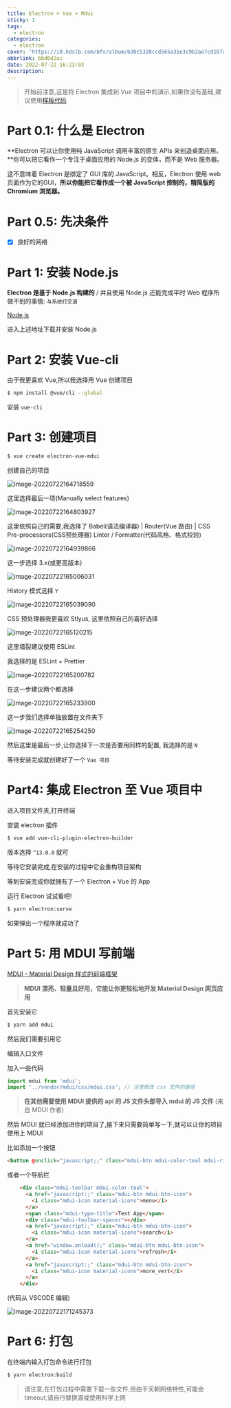```yaml
---
title: Electron + Vue + Mdui
sticky: 1
tags:
  - electron
categories:
  - electron
cover: 'https://i0.hdslb.com/bfs/album/b30c5328ccd565a31e3c9b2ae7cd107a0698fc60.png'
abbrlink: 6bd0d2ac
date: 2022-07-22 16:23:03
description:
---
```


> 开始前注意,这是将 Electron 集成到 Vue 项目中的演示,如果你没有基础,建议使用[样板代码](https://github.com/SimulatedGREG/electron-vue)

# Part 0.1: 什么是 Electron

**Electron 可以让你使用纯 JavaScript 调用丰富的原生 APIs 来创造桌面应用。**你可以把它看作一个专注于桌面应用的 Node.js 的变体，而不是 Web 服务器。

这不意味着 Electron 是绑定了 GUI 库的 JavaScript。相反，Electron 使用 web 页面作为它的GUI，**所以你能把它看作成一个被 JavaScript 控制的，精简版的 Chromium 浏览器。**

# Part 0.5: 先决条件

- [x] 良好的网络

# Part 1: 安装 Node.js

**Electron 是基于 Node.js 构建的** / 并且使用 Node.js 还能完成平时 Web 程序所做不到的事情: `与系统打交道`

[Node.js](https://nodejs.org/)

进入上述地址下载并安装 Node.js

# Part 2: 安装 Vue-cli

由于我更喜欢 Vue,所以我选择用 Vue 创建项目

```bash
$ npm install @vue/cli --global
```

安装 `vue-cli`

# Part 3: 创建项目

```bash
$ vue create electron-vue-mdui
```

创建自己的项目

![image-20220722164718559](https://i0.hdslb.com/bfs/album/c059674e13fba60852652ed9c48c1c52fe95cc63.png)

这里选择最后一项(Manually select features)

![image-20220722164803927](https://i0.hdslb.com/bfs/album/d6078ce2c01f0c180ca9d7a1c32f47c271ea0071.png)

这里依照自己的需要,我选择了 Babel(语法编译器) | Router(Vue 路由) | CSS Pre-processors(CSS预处理器) Linter / Formatter(代码风格、格式校验)

![image-20220722164939866](https://i0.hdslb.com/bfs/album/678861d38a4bf074dae2925aef1364f51342badc.png)

这一步选择 3.x(或更高版本)

![image-20220722165006031](https://i0.hdslb.com/bfs/album/6cddc5515bcc6b84457abb099d24a03db8032e3c.png)

History 模式选择 `Y` 

![image-20220722165039090](https://i0.hdslb.com/bfs/album/8324dcb626a202b1e3374280197ca9d378be4b10.png)

CSS 预处理器我更喜欢 Stlyus, 这里依照自己的喜好选择

![image-20220722165120215](https://i0.hdslb.com/bfs/album/5358d1dc61a13dd9734947d2ba923c9cf1ef1fe4.png)

这里墙裂建议使用 ESLint

我选择的是 ESLint + Prettier

![image-20220722165200782](https://i0.hdslb.com/bfs/album/98c501aa53b8a0856b7e6db9c71ae71f01c98c27.png)

在这一步建议两个都选择

![image-20220722165233900](https://i0.hdslb.com/bfs/album/994a084bcb79e8409741914c30237611b5ad45df.png)

这一步我们选择单独放置在文件夹下

![image-20220722165254250](https://i0.hdslb.com/bfs/album/971f5038fc1d36d7f2d4e7439ca40f6bd8082e26.png)

然后这里是最后一步,让你选择下一次是否要用同样的配置, 我选择的是 `N`

等待安装完成就创建好了一个 `Vue 项目`

# Part4: 集成 Electron 至 Vue 项目中

进入项目文件夹,打开终端

安装 electron 插件

```bash
$ vue add vue-cli-plugin-electron-builder
```

版本选择 `^13.0.0` 就可

等待它安装完成,在安装的过程中它会重构项目架构

等到安装完成你就拥有了一个 Electron + Vue 的 App

运行 Electron 试试看吧!

```bash
$ yarn electron:serve
```

如果弹出一个程序就成功了

# Part 5: 用 MDUI 写前端

[MDUI - Material Design 样式的前端框架](https://www.mdui.org/)

> **MDUI 漂亮、轻量且好用，它能让你更轻松地开发 Material Design 网页应用**

首先安装它

```bash
$ yarn add mdui
```

然后我们需要引用它

编辑入口文件

加入一些代码

```javascript
import mdui from 'mdui';
import '../vendor/mdui/css/mdui.css'; // 注意修改 css 文件的路径
```

> **在其他需要使用 MDUI 提供的 api 的 JS 文件头部导入 mdui 的 JS 文件** (来自 MDUI 作者)

然后 MDUI 就已经添加进你的项目了,接下来只需要简单写一下,就可以让你的项目使用上 MDUI

比如添加一个按钮

```html
<button @onclick="javascript;;" class="mdui-btn mdui-color-teal mdui-ripple">button</button>
```

或者一个导航栏

```html
    <div class="mdui-toolbar mdui-color-teal">
      <a href="javascript:;" class="mdui-btn mdui-btn-icon">
        <i class="mdui-icon material-icons">menu</i>
      </a>
      <span class="mdui-typo-title">Test App</span>
      <div class="mdui-toolbar-spacer"></div>
      <a href="javascript:;" class="mdui-btn mdui-btn-icon">
        <i class="mdui-icon material-icons">search</i>
      </a>
      <a href="window.onload();" class="mdui-btn mdui-btn-icon">
        <i class="mdui-icon material-icons">refresh</i>
      </a>
      <a href="javascript:;" class="mdui-btn mdui-btn-icon">
        <i class="mdui-icon material-icons">more_vert</i>
      </a>
    </div>
```

(代码从 VSCODE 编辑)

![image-20220722171245373](https://i0.hdslb.com/bfs/album/f144fbad397951d3d16febc560ff4fe3e013e3ed.png)

# Part 6: 打包

在终端内输入打包命令进行打包

```bash
$ yarn electron:build
```

> 请注意,在打包过程中需要下载一些文件,但由于天朝网络特性,可能会 timeout,请自行替换源或使用科学上网
